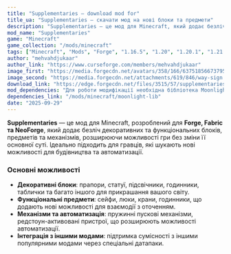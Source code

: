 ```yaml
---
title: "Supplementaries — download mod for"
title_ua: "Supplementaries — скачати мод на нові блоки та предмети"
description: "Supplementaries — це мод для Minecraft, який додає безліч декоративних та функціональних блоків, предметів та механізмів, розширюючи можливості гри без зміни її основної суті."
mod_name: "Supplementaries"
game: "Minecraft"
game_collection: "/mods/minecraft"
tags: ["Minecraft", "Mods", "Forge", "1.16.5", "1.20", "1.20.1", "1.21.1", "1.21.5"]
author: "mehvahdjukaar"
author_link: "https://www.curseforge.com/members/mehvahdjukaar"
image_first: "https://media.forgecdn.net/avatars/358/166/637518566737953306.gif"
image_second: "https://media.forgecdn.net/attachments/619/846/way-sign.png"
download_link: "https://edge.forgecdn.net/files/3515/57/supplementaries-1.17.1-0.18.1.jar"
mod_dependencies: "Для роботи модифікації необхідна бібліотека Moonlight Library."
dependencies_link: "/mods/minecraft/moonlight-lib"
date: "2025-09-29"
---
```


**Supplementaries** — це мод для Minecraft, розроблений для **Forge, Fabric та NeoForge**, який додає безліч декоративних та функціональних блоків, предметів та механізмів, розширюючи можливості гри без зміни її основної суті. Ідеально підходить для гравців, які шукають нові можливості для будівництва та автоматизації.  

### Основні можливості

- **Декоративні блоки**: прапори, статуї, підсвічники, годинники, таблички та багато іншого для прикрашання вашого світу.
- **Функціональні предмети**: сейфи, люки, крани, годинники, що додають нові можливості для взаємодії з оточенням.
- **Механізми та автоматизація**: пружинні пускові механізми, редстоун-активовані пристрої, що розширюють можливості автоматизації.
- **Інтеграція з іншими модами**: підтримка сумісності з іншими популярними модами через спеціальні датапаки.